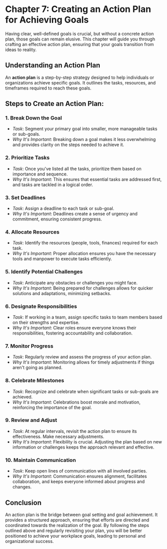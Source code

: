 Chapter 7: Creating an Action Plan for Achieving Goals
======================================================

Having clear, well-defined goals is crucial, but without a concrete action plan, those goals can remain elusive. This chapter will guide you through crafting an effective action plan, ensuring that your goals transition from ideas to reality.

Understanding an Action Plan
----------------------------

An **action plan** is a step-by-step strategy designed to help individuals or organizations achieve specific goals. It outlines the tasks, resources, and timeframes required to reach these goals.

Steps to Create an Action Plan:
-------------------------------

### 1. **Break Down the Goal**

* *Task*: Segment your primary goal into smaller, more manageable tasks or sub-goals.
* *Why It's Important*: Breaking down a goal makes it less overwhelming and provides clarity on the steps needed to achieve it.

### 2. **Prioritize Tasks**

* *Task*: Once you've listed all the tasks, prioritize them based on importance and sequence.
* *Why It's Important*: This ensures that essential tasks are addressed first, and tasks are tackled in a logical order.

### 3. **Set Deadlines**

* *Task*: Assign a deadline to each task or sub-goal.
* *Why It's Important*: Deadlines create a sense of urgency and commitment, ensuring consistent progress.

### 4. **Allocate Resources**

* *Task*: Identify the resources (people, tools, finances) required for each task.
* *Why It's Important*: Proper allocation ensures you have the necessary tools and manpower to execute tasks efficiently.

### 5. **Identify Potential Challenges**

* *Task*: Anticipate any obstacles or challenges you might face.
* *Why It's Important*: Being prepared for challenges allows for quicker solutions and adaptations, minimizing setbacks.

### 6. **Designate Responsibilities**

* *Task*: If working in a team, assign specific tasks to team members based on their strengths and expertise.
* *Why It's Important*: Clear roles ensure everyone knows their responsibilities, fostering accountability and collaboration.

### 7. **Monitor Progress**

* *Task*: Regularly review and assess the progress of your action plan.
* *Why It's Important*: Monitoring allows for timely adjustments if things aren't going as planned.

### 8. **Celebrate Milestones**

* *Task*: Recognize and celebrate when significant tasks or sub-goals are achieved.
* *Why It's Important*: Celebrations boost morale and motivation, reinforcing the importance of the goal.

### 9. **Review and Adjust**

* *Task*: At regular intervals, revisit the action plan to ensure its effectiveness. Make necessary adjustments.
* *Why It's Important*: Flexibility is crucial. Adjusting the plan based on new information or challenges keeps the approach relevant and effective.

### 10. **Maintain Communication**

* *Task*: Keep open lines of communication with all involved parties.
* *Why It's Important*: Communication ensures alignment, facilitates collaboration, and keeps everyone informed about progress and changes.

Conclusion
----------

An action plan is the bridge between goal setting and goal achievement. It provides a structured approach, ensuring that efforts are directed and coordinated towards the realization of the goal. By following the steps outlined above and regularly revisiting your plan, you will be better positioned to achieve your workplace goals, leading to personal and organizational success.
